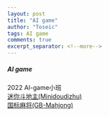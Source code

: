 ```yaml
---
layout: post
title: "AI game"
author: "Toseic"
tags: AI game
comments: true
excerpt_separator: <!--more-->
---
```

##### AI game
2022 AI-game小班<br>
[迷你斗地主(Minidoudizhu)](https://toseic.github.io/2022-04-14/Minidoudizhu)<br>
[国标麻将(GB-Mahjong)](https://toseic.github.io/2022-04-30/GB_Mahjong)
